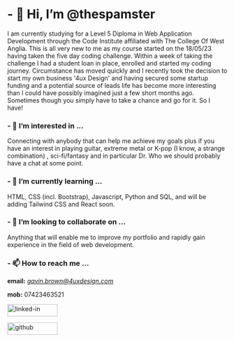 # - 👋 Hi, I’m @thespamster

I am currently studying for a Level 5 Diploma in Web Application Development
through the Code Institute affiliated with The College Of West Anglia. This is 
all very new to me as my course started on the 18/05/23 having taken the five day
coding challenge. Within a week of taking the challenge I had a student loan in 
place, enrolled and started my coding journey. Circumstance has moved quickly and
I recently took the decision to start my own business '4ux Design' and having
secured some startup funding and a potential source of leads life has become
more interesting than I could have possibly imagined just a few short months 
ago. Sometimes though you simply have to take a chance and go for it. So I have!

### - 👀 I’m interested in ...

Connecting with anybody that can help me achieve my goals plus if you have an
interest in playing guitar, extreme metal or K-pop (I know, a strange combination)
, sci-fi/fantasy and in particular Dr. Who we should probably have a chat at 
some point.

### - 🌱 I’m currently learning ...

HTML, CSS (incl. Bootstrap), Javascript, Python and SQL, and will be adding 
Tailwind CSS and React soon.

### - 💞️ I’m looking to collaborate on ...

Anything that will enable me to improve my portfolio and 
rapidly gain experience in the field of web development.

### - 📫 How to reach me ...

**email:** *gavin.brown@4uxdesign.com*

**mob:** 07423463521

<a href="https://www.linkedin.com/in/gavinwbrown/"><img src="https://res.cloudinary.com/practicaldev/image/fetch/s--chf73s-H--/c_limit%2Cf_auto%2Cfl_progressive%2Cq_auto%2Cw_880/https://img.shields.io/badge/Linked_In-0077B5%3Fstyle%3Dfor-the-badge%26logo%3DLinkedIn%26logoColor%3Dwhite" alt="linked-in" loading="lazy" width="115" height="28"></a>

<a href="https://github.com/thespamster/thespamster"><img src="https://res.cloudinary.com/practicaldev/image/fetch/s---yDJLJ2---/c_limit%2Cf_auto%2Cfl_progressive%2Cq_auto%2Cw_880/https://img.shields.io/badge/GitHub-000000%3Fstyle%3Dfor-the-badge%26logo%3DGitHub%26logoColor%3Dwhite" alt="github" loading="lazy" width="115" height="28"></a>

<!---
thespamster/thespamster is a ✨ special ✨ repository because its `README.md` (this file) appears on your GitHub profile.
You can click the Preview link to take a look at your changes.
--->
